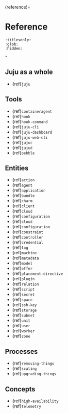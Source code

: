 (reference)=
# Reference

<!--Technical information on APIs, specifications, command reference, internals.-->

```{toctree}
:titlesonly:
:glob:
:hidden:

*

```

## Juju as a whole

- {ref}`juju`

## Tools

- {ref}`containeragent`
- {ref}`hook`
- {ref}`hook-command`
- {ref}`juju-cli`
- {ref}`juju-dashboard`
- {ref}`juju-web-cli`
- {ref}`jujuc`
- {ref}`jujud`
- {ref}`pebble`

## Entities

- {ref}`action`
- {ref}`agent`
- {ref}`application`
- {ref}`bundle`
- {ref}`charm`
- {ref}`client`
- {ref}`cloud`
- {ref}`configuration`
- {ref}`cloud`
- {ref}`configuration`
- {ref}`constraint`
- {ref}`controller`
- {ref}`credential`
- {ref}`log`
- {ref}`machine`
- {ref}`metadata`
- {ref}`model`
- {ref}`offer`
- {ref}`placement-directive`
- {ref}`plugin`
- {ref}`relation`
- {ref}`script`
- {ref}`secret`
- {ref}`space`
- {ref}`ssh-key`
- {ref}`storage`
- {ref}`subnet`
- {ref}`unit`
- {ref}`user`
- {ref}`worker`
- {ref}`zone`

## Processes

- {ref}`removing-things`
- {ref}`scaling`
- {ref}`upgrading-things`

## Concepts

- {ref}`high-availability`
- {ref}`telemetry`
